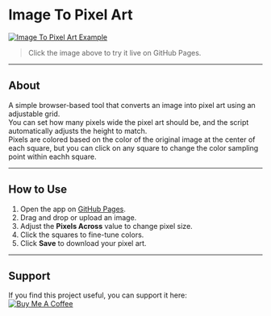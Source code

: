 # Image To Pixel Art

[![Image To Pixel Art Example](./Example.jpg "Image To Pixel Art")](https://camelcasesensitive.github.io/Image-To-Pixel-Art/)
> Click the image above to try it live on GitHub Pages.

---

## About

A simple browser-based tool that converts an image into pixel art using an adjustable grid.  
You can set how many pixels wide the pixel art should be, and the script automatically adjusts the height to match.  
Pixels are colored based on the color of the original image at the center of each square, but you can click on any square to change the color sampling point within eachh square.  

---

## How to Use

1. Open the app on [GitHub Pages](https://camelcasesensitive.github.io/Image-To-Pixel-Art/).  
2. Drag and drop or upload an image.  
3. Adjust the **Pixels Across** value to change pixel size.  
4. Click the squares to fine-tune colors.  
5. Click **Save** to download your pixel art.

---

## Support

If you find this project useful, you can support it here:  
<a href="https://www.buymeacoffee.com/morejpeg" target="_blank">
  <img 
    src="https://cdn.buymeacoffee.com/buttons/v2/default-yellow.png" 
    alt="Buy Me A Coffee" 
    width="85*1.5" 
    height="23*1.5" 
    style="max-width:100%; height:auto;"
  />
</a>
